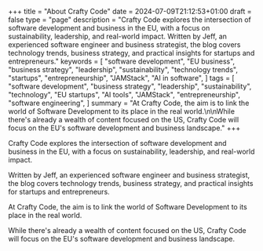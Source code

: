 +++
title = "About Crafty Code"
date = 2024-07-09T21:12:53+01:00
draft = false
type = "page"
description = "Crafty Code explores the intersection of software development and business in the EU, with a focus on sustainability, leadership, and real-world impact. Written by Jeff, an experienced software engineer and business strategist, the blog covers technology trends, business strategy, and practical insights for startups and entrepreneurs."
keywords = [
    "software development",
    "EU business",
    "business strategy",
    "leadership",
    "sustainability",
    "technology trends",
    "startups",
    "entrepreneurship",
    "JAMStack",
    "AI in software",
]
tags = [
    "software development",
    "business strategy",
    "leadership",
    "sustainability",
    "technology",
    "EU startups",
    "AI tools",
    "JAMStack",
    "entrepreneurship",
    "software engineering",
]
summary = "At Crafty Code, the aim is to link the world of Software Development to its place in the real world.\n\nWhile there's already a wealth of content focused on the US, Crafty Code will focus on the EU's software development and business landscape."
+++

Crafty Code explores the intersection of software development and business in the EU, with a focus on sustainability, leadership, and real-world impact.

Written by Jeff, an experienced software engineer and business strategist, the blog covers technology trends, business strategy, and practical insights for startups and entrepreneurs.

At Crafty Code, the aim is to link the world of Software Development to its place in the real world.

While there's already a wealth of content focused on the US, Crafty Code will focus on the EU's software development and business landscape.
